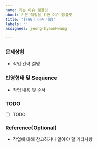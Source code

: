 ```yaml
---
name: 기본 이슈 템플릿
about: 기본 작업을 위한 이슈 템플릿
title: "[TAG] 이슈 내용"
labels: ''
assignees: jeong-hyeonHwang

---
```


### 문제상황
- 작업 간략 설명

### 반영형태 및 Sequence
- 작업 내용 및 순서

### TODO
- [ ] TODO

### Reference(Optional)
- 작업에 대해 참고하거나 알아야 할 기타사항
